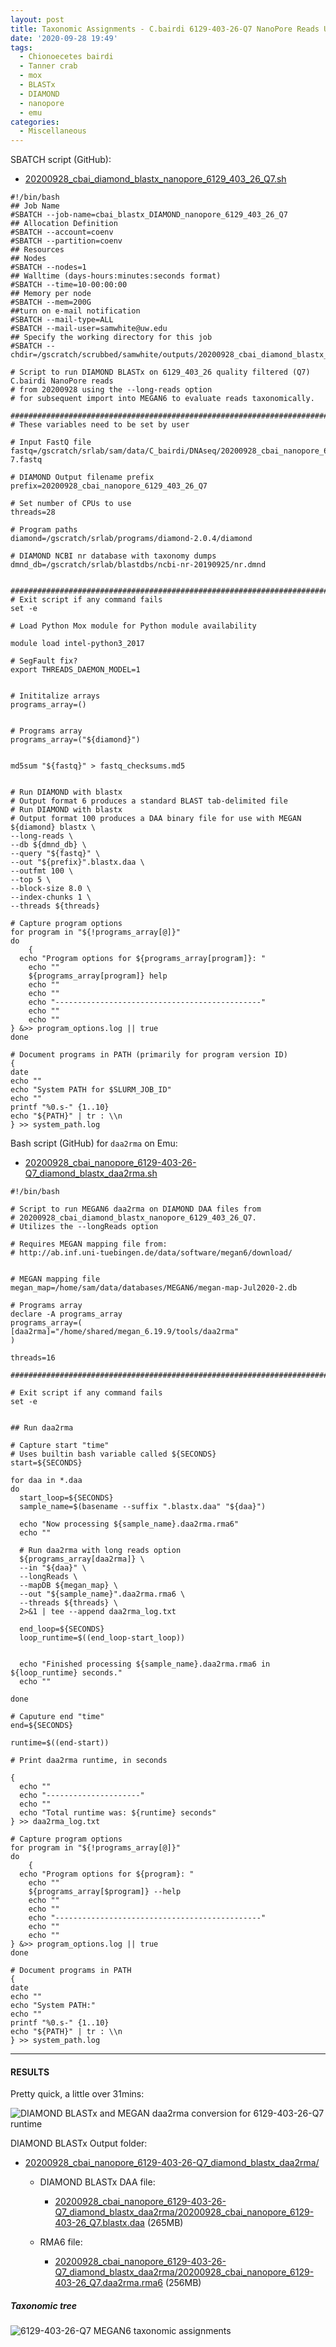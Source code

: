 ```yaml
---
layout: post
title: Taxonomic Assignments - C.bairdi 6129-403-26-Q7 NanoPore Reads Using DIAMOND BLASTx on Mox and MEGAN6 daa2rma on emu
date: '2020-09-28 19:49'
tags:
  - Chionoecetes bairdi
  - Tanner crab
  - mox
  - BLASTx
  - DIAMOND
  - nanopore
  - emu
categories:
  - Miscellaneous
---
```



SBATCH script (GitHub):

- [20200928_cbai_diamond_blastx_nanopore_6129_403_26_Q7.sh](https://github.com/RobertsLab/sams-notebook/blob/master/sbatch_scripts/20200928_cbai_diamond_blastx_nanopore_6129_403_26_Q7.sh)


```shell
#!/bin/bash
## Job Name
#SBATCH --job-name=cbai_blastx_DIAMOND_nanopore_6129_403_26_Q7
## Allocation Definition
#SBATCH --account=coenv
#SBATCH --partition=coenv
## Resources
## Nodes
#SBATCH --nodes=1
## Walltime (days-hours:minutes:seconds format)
#SBATCH --time=10-00:00:00
## Memory per node
#SBATCH --mem=200G
##turn on e-mail notification
#SBATCH --mail-type=ALL
#SBATCH --mail-user=samwhite@uw.edu
## Specify the working directory for this job
#SBATCH --chdir=/gscratch/scrubbed/samwhite/outputs/20200928_cbai_diamond_blastx_nanopore_6129_403_26_Q7

# Script to run DIAMOND BLASTx on 6129_403_26 quality filtered (Q7) C.bairdi NanoPore reads
# from 20200928 using the --long-reads option
# for subsequent import into MEGAN6 to evaluate reads taxonomically.

###################################################################################
# These variables need to be set by user

# Input FastQ file
fastq=/gscratch/srlab/sam/data/C_bairdi/DNAseq/20200928_cbai_nanopore_6129_403_26_quality-7.fastq

# DIAMOND Output filename prefix
prefix=20200928_cbai_nanopore_6129_403_26_Q7

# Set number of CPUs to use
threads=28

# Program paths
diamond=/gscratch/srlab/programs/diamond-2.0.4/diamond

# DIAMOND NCBI nr database with taxonomy dumps
dmnd_db=/gscratch/srlab/blastdbs/ncbi-nr-20190925/nr.dmnd


###################################################################################
# Exit script if any command fails
set -e

# Load Python Mox module for Python module availability

module load intel-python3_2017

# SegFault fix?
export THREADS_DAEMON_MODEL=1


# Inititalize arrays
programs_array=()


# Programs array
programs_array=("${diamond}")


md5sum "${fastq}" > fastq_checksums.md5


# Run DIAMOND with blastx
# Output format 6 produces a standard BLAST tab-delimited file
# Run DIAMOND with blastx
# Output format 100 produces a DAA binary file for use with MEGAN
${diamond} blastx \
--long-reads \
--db ${dmnd_db} \
--query "${fastq}" \
--out "${prefix}".blastx.daa \
--outfmt 100 \
--top 5 \
--block-size 8.0 \
--index-chunks 1 \
--threads ${threads}

# Capture program options
for program in "${!programs_array[@]}"
do
	{
  echo "Program options for ${programs_array[program]}: "
	echo ""
	${programs_array[program]} help
	echo ""
	echo ""
	echo "----------------------------------------------"
	echo ""
	echo ""
} &>> program_options.log || true
done

# Document programs in PATH (primarily for program version ID)
{
date
echo ""
echo "System PATH for $SLURM_JOB_ID"
echo ""
printf "%0.s-" {1..10}
echo "${PATH}" | tr : \\n
} >> system_path.log
```

Bash script (GitHub) for `daa2rma` on Emu:

- [20200928_cbai_nanopore_6129-403-26-Q7_diamond_blastx_daa2rma.sh](https://github.com/RobertsLab/sams-notebook/blob/master/bash_scripts/20200928_cbai_nanopore_6129-403-26-Q7_diamond_blastx_daa2rma.sh)

```shell
#!/bin/bash

# Script to run MEGAN6 daa2rma on DIAMOND DAA files from
# 20200928_cbai_diamond_blastx_nanopore_6129_403_26_Q7.
# Utilizes the --longReads option

# Requires MEGAN mapping file from:
# http://ab.inf.uni-tuebingen.de/data/software/megan6/download/


# MEGAN mapping file
megan_map=/home/sam/data/databases/MEGAN6/megan-map-Jul2020-2.db

# Programs array
declare -A programs_array
programs_array=(
[daa2rma]="/home/shared/megan_6.19.9/tools/daa2rma"
)

threads=16

#########################################################################

# Exit script if any command fails
set -e


## Run daa2rma

# Capture start "time"
# Uses builtin bash variable called ${SECONDS}
start=${SECONDS}

for daa in *.daa
do
  start_loop=${SECONDS}
  sample_name=$(basename --suffix ".blastx.daa" "${daa}")

  echo "Now processing ${sample_name}.daa2rma.rma6"
  echo ""

  # Run daa2rma with long reads option
  ${programs_array[daa2rma]} \
  --in "${daa}" \
  --longReads \
  --mapDB ${megan_map} \
  --out "${sample_name}".daa2rma.rma6 \
  --threads ${threads} \
  2>&1 | tee --append daa2rma_log.txt

  end_loop=${SECONDS}
  loop_runtime=$((end_loop-start_loop))


  echo "Finished processing ${sample_name}.daa2rma.rma6 in ${loop_runtime} seconds."
  echo ""

done

# Caputure end "time"
end=${SECONDS}

runtime=$((end-start))

# Print daa2rma runtime, in seconds

{
  echo ""
  echo "---------------------"
  echo ""
  echo "Total runtime was: ${runtime} seconds"
} >> daa2rma_log.txt

# Capture program options
for program in "${!programs_array[@]}"
do
	{
  echo "Program options for ${program}: "
	echo ""
	${programs_array[$program]} --help
	echo ""
	echo ""
	echo "----------------------------------------------"
	echo ""
	echo ""
} &>> program_options.log || true
done

# Document programs in PATH
{
date
echo ""
echo "System PATH:"
echo ""
printf "%0.s-" {1..10}
echo "${PATH}" | tr : \\n
} >> system_path.log
```

---

#### RESULTS

Pretty quick, a little over 31mins:

![DIAMOND BLASTx and MEGAN daa2rma conversion for 6129-403-26-Q7 runtime](https://github.com/RobertsLab/sams-notebook/blob/master/images/screencaps/20200928_cbai_diamond_blastx_nanopore_6129_403_26_Q7_runtime.png?raw=true)

DIAMOND BLASTx Output folder:

- [20200928_cbai_nanopore_6129-403-26-Q7_diamond_blastx_daa2rma/](https://gannet.fish.washington.edu/Atumefaciens/20200928_cbai_nanopore_6129-403-26-Q7_diamond_blastx_daa2rma/)

  - DIAMOND BLASTx DAA file:

    - [20200928_cbai_nanopore_6129-403-26-Q7_diamond_blastx_daa2rma/20200928_cbai_nanopore_6129-403-26_Q7.blastx.daa](https://gannet.fish.washington.edu/Atumefaciens/20200928_cbai_nanopore_6129-403-26-Q7_diamond_blastx_daa2rma/20200928_cbai_nanopore_6129-403-26_Q7.blastx.daa) (265MB)

  - RMA6 file:

    - [20200928_cbai_nanopore_6129-403-26-Q7_diamond_blastx_daa2rma/20200928_cbai_nanopore_6129-403-26_Q7.daa2rma.rma6](https://gannet.fish.washington.edu/Atumefaciens/20200928_cbai_nanopore_6129-403-26-Q7_diamond_blastx_daa2rma/20200928_cbai_nanopore_6129-403-26_Q7.daa2rma.rma6) (256MB)


##### Taxonomic tree

![6129-403-26-Q7 MEGAN6 taxonomic assignments](https://github.com/RobertsLab/sams-notebook/blob/master/images/screencaps/20200928_cbai_nanopore_6129-403-26-Q7_diamond_blastx_daa2rma_megan-taxonomic-tree.png?raw=true)
